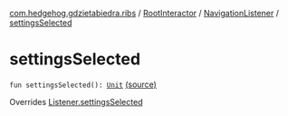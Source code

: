 [com.hedgehog.gdzietabiedra.ribs](../../index.md) / [RootInteractor](../index.md) / [NavigationListener](index.md) / [settingsSelected](./settings-selected.md)

# settingsSelected

`fun settingsSelected(): `[`Unit`](https://kotlinlang.org/api/latest/jvm/stdlib/kotlin/-unit/index.html) [(source)](https://github.com/asvid/GdzieTaBiedra/tree/master/app/src/main/java/com/hedgehog/gdzietabiedra/ribs/RootInteractor.kt#L79)

Overrides [Listener.settingsSelected](../../../com.hedgehog.gdzietabiedra.ribs.bottomnav/-bottom-nav-interactor/-listener/settings-selected.md)

